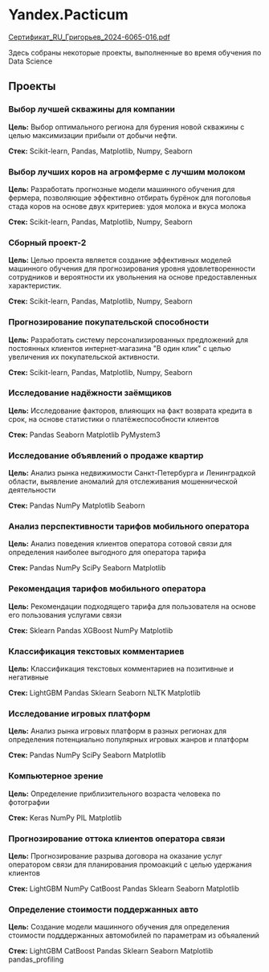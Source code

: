 # Yandex.Pacticum


[Сертификат_RU_Григорьев_2024-6065-016.pdf](https://github.com/user-attachments/files/16063372/_RU_._2024-6065-016.pdf)



Здесь собраны некоторые проекты, выполненные во время обучения по Data Science

## Проекты

### Выбор лучшей скважины для компании

**Цель:** Выбор оптимального региона для бурения новой скважины с целью максимизации прибыли от добычи нефти.

**Стек:** Scikit-learn, Pandas, Matplotlib, Numpy, Seaborn

### Выбор лучших коров на агромферме с лучшим молоком 

**Цель:** Разработать прогнозные модели машинного обучения для фермера, позволяющие эффективно отбирать бурёнок для поголовья стада коров на основе двух критериев: удоя молока и вкуса молока

**Стек:** Scikit-learn, Pandas, Matplotlib, Numpy, Seaborn

### Сборный проект-2

**Цель:** Целью проекта является создание эффективных моделей машинного обучения для прогнозирования уровня удовлетворенности сотрудников и вероятности их увольнения на основе предоставленных характеристик. 

**Стек:** Scikit-learn, Pandas, Matplotlib, Numpy, Seaborn

### Прогнозирование покупательской способности

**Цель:** Разработать систему персонализированных предложений для постоянных клиентов интернет-магазина "В один клик" с целью увеличения их покупательской активности. 

**Стек:** Scikit-learn, Pandas, Matplotlib, Numpy, Seaborn

### Исследование надёжности заёмщиков

**Цель:** Исследование факторов, влияющих на факт возврата кредита в срок, на основе статистики о платёжеспособности клиентов

**Стек:** Pandas Seaborn Matplotlib PyMystem3

### Исследование объявлений о продаже квартир

**Цель:** Анализ рынка недвижимости Санкт-Петербурга и Ленинградкой области, выявление аномалий для отслеживания мошеннической деятельности	

**Стек:** Pandas NumPy Matplotlib Seaborn

### Анализ перспективности тарифов мобильного оператора

**Цель:** Анализ поведения клиентов оператора сотовой связи для определения наиболее выгодного для оператора тарифа

**Стек:** Pandas NumPy SciPy Seaborn Matplotlib

### Рекомендация тарифов мобильного оператора	

**Цель:** Рекомендации подходящего тарифа для пользователя на основе его пользования услугами связи

**Стек:** Sklearn Pandas XGBoost NumPy Matplotlib

### Классификация текстовых комментариев

**Цель:** Классификация текстовых комментариев на позитивные и негативные

**Стек:** LightGBM Pandas Sklearn Seaborn NLTK Matplotlib

### Исследование игровых платформ

**Цель:** Анализ рынка игровых платформ в разных регионах для определения потенциально популярных игровых жанров и платформ

**Стек:** Pandas NumPy SciPy Seaborn Matplotlib

### Компьютерное зрение

**Цель:** Определение приблизительного возраста человека по фотографии

**Стек:** Keras NumPy PIL Matplotlib

### Прогнозирование оттока клиентов оператора связи

**Цель:** Прогнозирование разрыва договора на оказание услуг оператором связи для планирования промоакций с целью удержания клиентов

**Стек:** LightGBM NumPy CatBoost Pandas Sklearn Seaborn Matplotlib

### Определение стоимости поддержанных авто

**Цель:** Создание модели машинного обучения для определения стоимости подддержанных автомобилей по параметрам из объяалений

**Стек:** LightGBM CatBoost Pandas Sklearn Seaborn Matplotlib pandas_profiling
